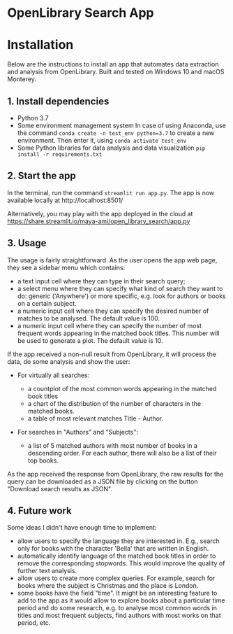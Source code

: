 # OpenLibrary Search App
# Installation
Below are the instructions to install an app that automates data extraction and analysis from OpenLibrary.
Built and tested on Windows 10 and macOS Monterey.  


## 1. Install dependencies
- Python 3.7
- Some environment management system
In case of using Anaconda, use the command `conda create -n test_env python=3.7` to create a new environment. Then enter it, using `conda activate test_env`
- Some Python libraries for data analysis and data visualization
`pip install -r requirements.txt`


## 2. Start the app
In the terminal, run the command `streamlit run app.py`.
The app is now available locally at http://localhost:8501/

Alternatively, you may play with the app deployed in the cloud at https://share.streamlit.io/maya-ami/open_library_search/app.py  


## 3. Usage

The usage is fairly straightforward. As the user opens the app web page, they see a sidebar menu which contains:
- a text input cell where they can type in their search query;
- a select menu where they can specify what kind of search they want to do: generic ('Anywhere') or more specific, e.g. look for authors or books on a certain subject.
- a numeric input cell where they can specify the desired number of matches to be analysed. The default value is 100.
- a numeric input cell where they can specify the number of most frequent words appearing in the matched book titles. This number will be used to generate a plot. The default value is 10.

If the app received a non-null result from OpenLibrary, it will process the data, do some analysis and show the user:
- For virtually all searches:
  - a countplot of the most common words appearing in the matched book titles
  - a chart of the distribution of the number of characters in the matched books.
  - a table of most relevant matches Title - Author.

- For searches in "Authors" and "Subjects":
  - a list of 5 matched authors with most number of books in a descending order. For each author, there will also be a list of their top books.

As the app received the response from OpenLibrary, the raw results for the query can be downloaded as a JSON file by clicking on the button "Download search results as JSON".


## 4. Future work

Some ideas I didn't have enough time to implement:
- allow users to specify the language they are interested in. E.g., search only for books with the character 'Bella' that are written in English.
- automatically identify language of the matched book titles in order to remove the corresponding stopwords. This would improve the quality of further text analysis.
- allow users to create more complex queries. For example, search for books where the subject is Christmas and the place is London.
- some books have the field "time". It might be an interesting feature to add to the app as it would allow to explore books about a particular time period and do some research, e.g. to analyse most common words in titles and most frequent subjects, find authors with most works on that period, etc.
